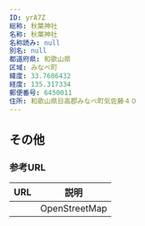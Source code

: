 ```yaml
---
ID: yrA7Z
総称: 秋葉神社
名称: 秋葉神社
名称読み: null
別名: null
都道府県: 和歌山県
区域: みなべ町
緯度: 33.7686432
経度: 135.317334
郵便番号: 6450011
住所: 和歌山県日高郡みなべ町気佐藤４０
---
```


## その他

### 参考URL

| URL | 説明          |
| --- | ------------- |
|     | OpenStreetMap |
